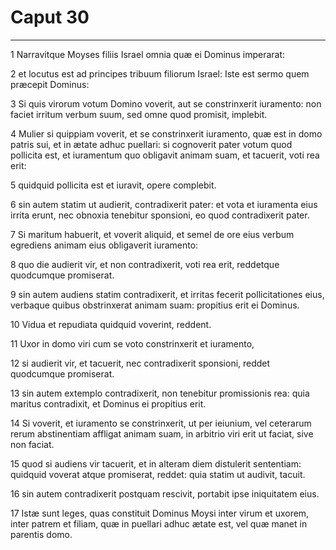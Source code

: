 # Caput 30

***

1 Narravitque Moyses filiis Israel omnia quæ ei Dominus imperarat:

2 et locutus est ad principes tribuum filiorum Israel: Iste est sermo quem præcepit Dominus:

3 Si quis virorum votum Domino voverit, aut se constrinxerit iuramento: non faciet irritum verbum suum, sed omne quod promisit, implebit.

4 Mulier si quippiam voverit, et se constrinxerit iuramento, quæ est in domo patris sui, et in ætate adhuc puellari: si cognoverit pater votum quod pollicita est, et iuramentum quo obligavit animam suam, et tacuerit, voti rea erit:

5 quidquid pollicita est et iuravit, opere complebit.

6 sin autem statim ut audierit, contradixerit pater: et vota et iuramenta eius irrita erunt, nec obnoxia tenebitur sponsioni, eo quod contradixerit pater.

7 Si maritum habuerit, et voverit aliquid, et semel de ore eius verbum egrediens animam eius obligaverit iuramento:

8 quo die audierit vir, et non contradixerit, voti rea erit, reddetque quodcumque promiserat.

9 sin autem audiens statim contradixerit, et irritas fecerit pollicitationes eius, verbaque quibus obstrinxerat animam suam: propitius erit ei Dominus.

10 Vidua et repudiata quidquid voverint, reddent.

11 Uxor in domo viri cum se voto constrinxerit et iuramento,

12 si audierit vir, et tacuerit, nec contradixerit sponsioni, reddet quodcumque promiserat.

13 sin autem extemplo contradixerit, non tenebitur promissionis rea: quia maritus contradixit, et Dominus ei propitius erit.

14 Si voverit, et iuramento se constrinxerit, ut per ieiunium, vel ceterarum rerum abstinentiam affligat animam suam, in arbitrio viri erit ut faciat, sive non faciat.

15 quod si audiens vir tacuerit, et in alteram diem distulerit sententiam: quidquid voverat atque promiserat, reddet: quia statim ut audivit, tacuit.

16 sin autem contradixerit postquam rescivit, portabit ipse iniquitatem eius.

17 Istæ sunt leges, quas constituit Dominus Moysi inter virum et uxorem, inter patrem et filiam, quæ in puellari adhuc ætate est, vel quæ manet in parentis domo.

